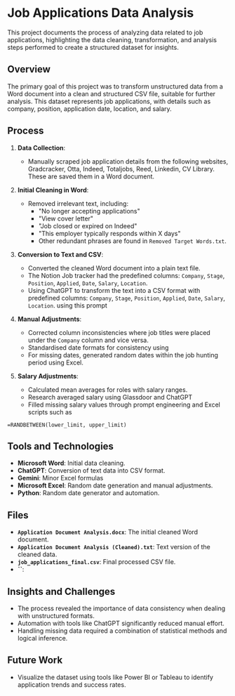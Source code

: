 # Job Applications Data Analysis
This project documents the process of analyzing data related to job applications, highlighting the data cleaning, transformation, and analysis steps performed to create a structured dataset for insights.

## Overview
The primary goal of this project was to transform unstructured data from a Word document into a clean and structured CSV file, suitable for further analysis. This dataset represents job applications, with details such as company, position, application date, location, and salary.

## Process
1. **Data Collection**:
   - Manually scraped job application details from the following websites, Gradcracker, Otta, Indeed, Totaljobs, Reed, Linkedin, CV Library. These are saved them in a Word document.

2. **Initial Cleaning in Word**:
   - Removed irrelevant text, including:
     - "No longer accepting applications"
     - "View cover letter"
     - "Job closed or expired on Indeed"
     - "This employer typically responds within X days"
     - Other redundant phrases are found in `Removed Target Words.txt`.

3. **Conversion to Text and CSV**:
   - Converted the cleaned Word document into a plain text file.
   - The Notion Job tracker had the predefined columns: `Company`, `Stage`, `Position`, `Applied`, `Date`, `Salary`, `Location`.
   - Using ChatGPT to transform the text into a CSV format with predefined columns: `Company`, `Stage`, `Position`, `Applied`, `Date`, `Salary`, `Location`. using this prompt

4. **Manual Adjustments**:
   - Corrected column inconsistencies where job titles were placed under the `Company` column and vice versa.
   - Standardised date formats for consistency using 
   - For missing dates, generated random dates within the job hunting period using Excel.

5. **Salary Adjustments**:
   - Calculated mean averages for roles with salary ranges.
   - Research averaged salary using Glassdoor and ChatGPT
   - Filled missing salary values through prompt engineering and Excel scripts such as
  
```excel
=RANDBETWEEN(lower_limit, upper_limit)
```


## Tools and Technologies
- **Microsoft Word**: Initial data cleaning.
- **ChatGPT**: Conversion of text data into CSV format.
- **Gemini**: Minor Excel formulas
- **Microsoft Excel**: Random date generation and manual adjustments.
- **Python**: Random date generator and automation.

## Files
- **`Application Document Analysis.docx`**: The initial cleaned Word document.
- **`Application Document Analysis (Cleaned).txt`**: Text version of the cleaned data.
- **`job_applications_final.csv`**: Final processed CSV file.
- **``**: 

## Insights and Challenges
- The process revealed the importance of data consistency when dealing with unstructured formats.
- Automation with tools like ChatGPT significantly reduced manual effort.
- Handling missing data required a combination of statistical methods and logical inference.

## Future Work
- Visualize the dataset using tools like Power BI or Tableau to identify application trends and success rates.
